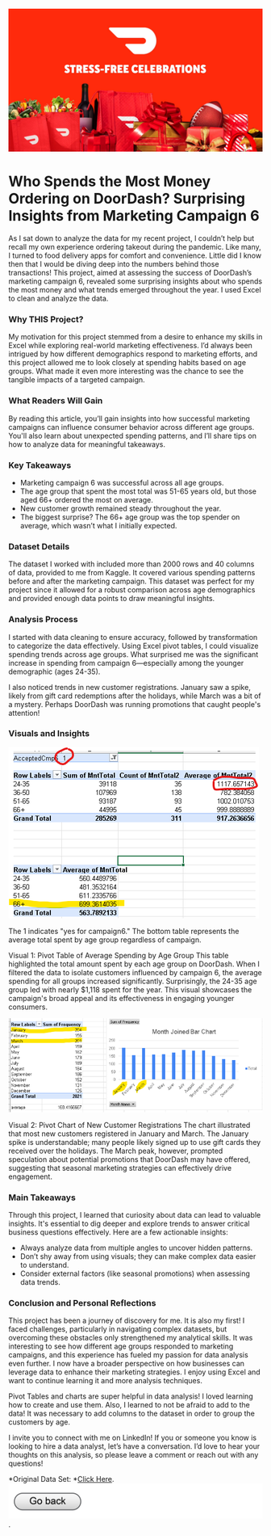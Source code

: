 #### <img src="doordash_visuals/doordash_logo.jpg?raw=true"/>

# Who Spends the Most Money Ordering on DoorDash? Surprising Insights from Marketing Campaign 6

As I sat down to analyze the data for my recent project, I couldn’t help but recall my own experience ordering takeout during the pandemic. Like many, I turned to food delivery apps for comfort and convenience. Little did I know then that I would be diving deep into the numbers behind those transactions! This project, aimed at assessing the success of DoorDash’s marketing campaign 6, revealed some surprising insights about who spends the most money and what trends emerged throughout the year. I used Excel to clean and analyze the data.

### Why THIS Project?
My motivation for this project stemmed from a desire to enhance my skills in Excel while exploring real-world marketing effectiveness. I’d always been intrigued by how different demographics respond to marketing efforts, and this project allowed me to look closely at spending habits based on age groups. What made it even more interesting was the chance to see the tangible impacts of a targeted campaign.

### What Readers Will Gain
By reading this article, you’ll gain insights into how successful marketing campaigns can influence consumer behavior across different age groups. You'll also learn about unexpected spending patterns, and I’ll share tips on how to analyze data for meaningful takeaways.

### Key Takeaways
- Marketing campaign 6 was successful across all age groups.
- The age group that spent the most total was 51-65 years old, but those aged 66+ ordered the most on average.
- New customer growth remained steady throughout the year.
- The biggest surprise? The 66+ age group was the top spender on average, which wasn’t what I initially expected.

### Dataset Details
The dataset I worked with included more than 2000 rows and 40 columns of data, provided to me from Kaggle. It covered various spending patterns before and after the marketing campaign. This dataset was perfect for my project since it allowed for a robust comparison across age demographics and provided enough data points to draw meaningful insights.

### Analysis Process
I started with data cleaning to ensure accuracy, followed by transformation to categorize the data effectively. Using Excel pivot tables, I could visualize spending trends across age groups. What surprised me was the significant increase in spending from campaign 6—especially among the younger demographic (ages 24-35).

I also noticed trends in new customer registrations. January saw a spike, likely from gift card redemptions after the holidays, while March was a bit of a mystery. Perhaps DoorDash was running promotions that caught people's attention!

### Visuals and Insights

<img src="doordash_visuals/doordash1.png?raw=true"/>

The 1 indicates "yes for campaign6." The bottom table represents the average total spent by age group regardless of campaign.

Visual 1: Pivot Table of Average Spending by Age Group This table highlighted the total amount spent by each age group on DoorDash. When I filtered the data to isolate customers influenced by campaign 6, the average spending for all groups increased significantly. Surprisingly, the 24-35 age group led with nearly $1,118 spent for the year. This visual showcases the campaign's broad appeal and its effectiveness in engaging younger consumers.


<img src="doordash_visuals/doordash2.png?raw=true"/>

Visual 2: Pivot Chart of New Customer Registrations The chart illustrated that most new customers registered in January and March. The January spike is understandable; many people likely signed up to use gift cards they received over the holidays. The March peak, however, prompted speculation about potential promotions that DoorDash may have offered, suggesting that seasonal marketing strategies can effectively drive engagement.

### Main Takeaways
Through this project, I learned that curiosity about data can lead to valuable insights. It's essential to dig deeper and explore trends to answer critical business questions effectively. Here are a few actionable insights:

- Always analyze data from multiple angles to uncover hidden patterns.
- Don’t shy away from using visuals; they can make complex data easier to understand.
- Consider external factors (like seasonal promotions) when assessing data trends.

### Conclusion and Personal Reflections
This project has been a journey of discovery for me. It is also my first! I faced challenges, particularly in navigating complex datasets, but overcoming these obstacles only strengthened my analytical skills. It was interesting to see how different age groups responded to marketing campaigns, and this experience has fueled my passion for data analysis even further. I now have a broader perspective on how businesses can leverage data to enhance their marketing strategies. I enjoy using Excel and want to continue learning it and more analysis techniques.

Pivot Tables and charts are super helpful in data analysis! I loved learning how to create and use them. Also, I learned to not be afraid to add to the data! It was necessary to add columns to the dataset in order to group the customers by age. 

I invite you to connect with me on LinkedIn! If you or someone you know is looking to hire a data analyst, let’s have a conversation. I’d love to hear your thoughts on this analysis, so please leave a comment or reach out with any questions!

*Original Data Set:  *[Click Here](https://github.com/nailson/ifood-data-business-analyst-test/blob/master/ifood_df.csv ).
[<img src="images/Button.jpg?raw=true"/>](/index.md).
